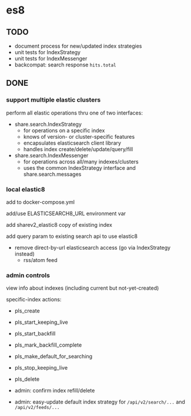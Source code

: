# es8

## TODO
- document process for new/updated index strategies
- unit tests for IndexStrategy
- unit tests for IndexMessenger
- backcompat: search response `hits.total` 


## DONE
### support multiple elastic clusters
perform all elastic operations thru one of two interfaces:
* share.search.IndexStrategy
    * for operations on a specific index
    * knows of version- or cluster-specific features
    * encapsulates elasticsearch client library
    * handles index create/delete/update/query/fill
* share.search.IndexMessenger
    * for operations across all/many indexes/clusters
    * uses the common IndexStrategy interface and share.search.messages

### local elastic8
add to docker-compose.yml

add/use ELASTICSEARCH8_URL environment var

add sharev2_elastic8 copy of existing index

add query param to existing search api to use elastic8

- remove direct-by-url elasticsearch access (go via IndexStrategy instead)
    - rss/atom feed

### admin controls
view info about indexes (including current but not-yet-created)

specific-index actions:
- pls_create
- pls_start_keeping_live
- pls_start_backfill
- pls_mark_backfill_complete
- pls_make_default_for_searching
- pls_stop_keeping_live
- pls_delete

- admin: confirm index refill/delete
- admin: easy-update default index strategy for `/api/v2/search/...` and `/api/v2/feeds/...`
